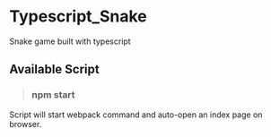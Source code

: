 # Typescript_Snake
Snake game built with typescript

## Available Script 

>### npm start
Script will start webpack command and auto-open an index page on browser.
